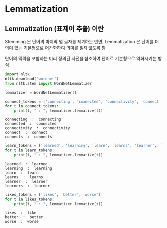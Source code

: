 # Lemmatization

## Lemmatization (표제어 추출) 이란

Stemming 은 단어의 마지막 몇 글자를 제거하는 반면, Lemmatization 은 단어를 더 의미 있는 기본형으로 어간화하여 의미를 잃지 않도록 함

단어의 맥락을 포함하는 미리 정의된 사전을 참조하여 단어르 기본형으로 약화시키는 방식

```python
import nltk
nltk.download('wordnet')
from nltk.stem import WordNetLemmatizer

lemmatizer = WordNetLemmatizer()
```

```python
connect_tokens = ['connecting', 'connected', 'connectivity', 'connect', 'connects']
for t in connect_tokens:
    print(t, " : ", lemmatizer.lemmatize(t))
```

```output
connecting  :  connecting
connected  :  connected
connectivity  :  connectivity
connect  :  connect
connects  :  connects
```

```python
learn_tokens = ['learned', 'learning', 'learn', 'learns', 'learner', 'learners']
for t in learn_tokens:
    print(t, " : ", lemmatizer.lemmatize(t))
```

```output
learned  :  learned
learning  :  learning
learn  :  learn
learns  :  learns
learner  :  learner
learners  :  learner
```

```python
likes_tokens = ['likes', 'better', 'worse']
for t in likes_tokens:
    print(t, " : ", lemmatizer.lemmatize(t))
```

```output
likes  :  like
better  :  better
worse  :  worse
```
